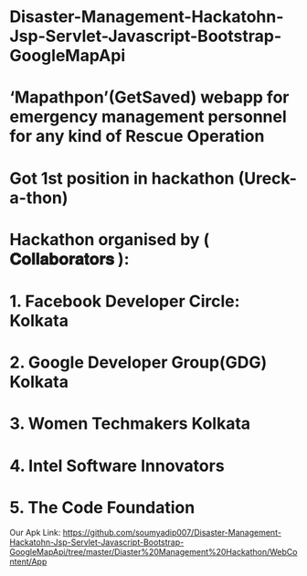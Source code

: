 # Disaster-Management-Hackatohn-Jsp-Servlet-Javascript-Bootstrap-GoogleMapApi
# ‘Mapathpon’(GetSaved) webapp for emergency management personnel for any kind of Rescue Operation
# Got 1st position in hackathon (Ureck-a-thon)
# Hackathon organised by ( 𝐂𝐨𝐥𝐥𝐚𝐛𝐨𝐫𝐚𝐭𝐨𝐫𝐬 ):
  # 1. Facebook Developer Circle: Kolkata
   # 2. Google Developer Group(GDG) Kolkata   
  # 3. Women Techmakers Kolkata
   # 4. Intel Software Innovators
   # 5. The Code Foundation

Our Apk Link: https://github.com/soumyadip007/Disaster-Management-Hackatohn-Jsp-Servlet-Javascript-Bootstrap-GoogleMapApi/tree/master/Diaster%20Management%20Hackathon/WebContent/App
